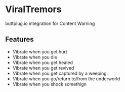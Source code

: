 # ViralTremors
buttplug.io integration for Content Warning

## Features
- Vibrate when you get hurt
- Vibrate when you die
- Vibrate when you get healed
- Vibrate when you get revived
- Vibrate when you get captured by a weeping.
- Vibrate when you go/return to/from the underworld
- Vibrate when you shock somethign

